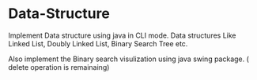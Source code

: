 # Data-Structure
Implement Data structure using java in CLI mode. Data structures Like Linked List, Doubly Linked List, Binary Search Tree etc.

Also implement the Binary search visulization using java swing package. ( delete operation is remainaing)
